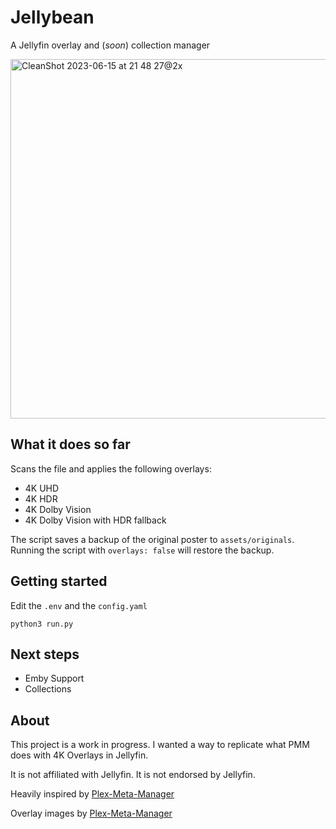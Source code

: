 # Jellybean
A Jellyfin overlay and (*soon*) collection manager

<img width="575" alt="CleanShot 2023-06-15 at 21 48 27@2x" src="https://github.com/EduAndino17/jellybean/assets/11341292/9191da2a-8ec4-48b8-983d-37985443d831">


## What it does so far
Scans the file and applies the following overlays: 

- 4K UHD
- 4K HDR
- 4K Dolby Vision
- 4K Dolby Vision with HDR fallback

The script saves a backup of the original poster to `assets/originals`. Running the script with `overlays: false` will restore the backup.
## Getting started

Edit the `.env` and the `config.yaml`

``` 
python3 run.py
```

## Next steps

- Emby Support
- Collections

## About
This project is a work in progress. I wanted a way to replicate what PMM does with 4K Overlays in Jellyfin.

It is not affiliated with Jellyfin. It is not endorsed by Jellyfin.

Heavily inspired by [Plex-Meta-Manager](https://github.com/meisnate12/Plex-Meta-Manager)

Overlay images by [Plex-Meta-Manager](https://github.com/meisnate12/Plex-Meta-Manager)
